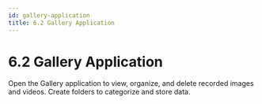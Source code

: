 ```yaml
---
id: gallery-application
title: 6.2 Gallery Application
---
```

# 6.2 Gallery Application

Open the Gallery application to view, organize, and delete recorded images and videos. Create folders to categorize and store data.
